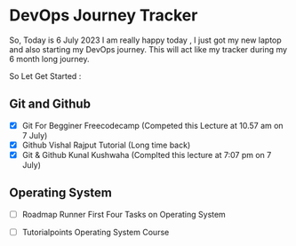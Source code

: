# DevOps Journey Tracker

So, Today is 6 July 2023 I am really happy today , I just got my new  laptop and also starting my DevOps journey. This will act like  my tracker during my
6 month long journey.

So Let Get Started : 

## Git and Github

- [x] Git For Begginer Freecodecamp (Competed this Lecture at 10.57 am on 7 July)
- [x] Github Vishal Rajput Tutorial (Long time back)
- [x] Git & Github Kunal Kushwaha (Complted this lecture at 7:07 pm on 7 July)

## Operating System

- [ ]  Roadmap Runner First Four Tasks on Operating System
- [ ]  Tutorialpoints Operating System Course

